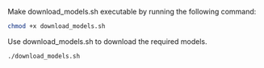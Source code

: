 Make download_models.sh executable by running the following command:
```bash
chmod +x download_models.sh
```
Use download_models.sh to download the required models.
```bash
./download_models.sh
```